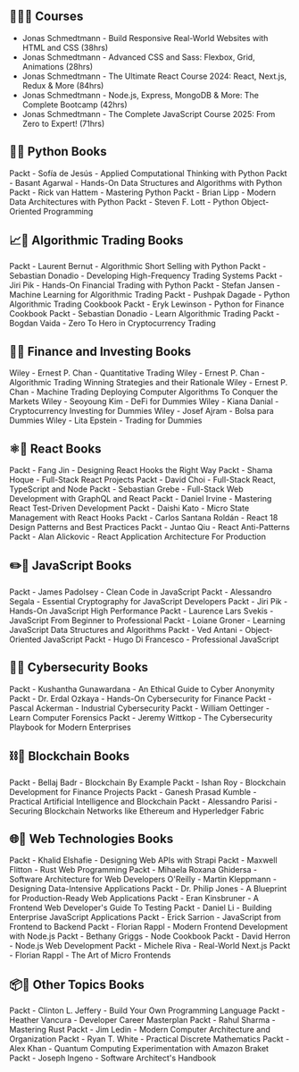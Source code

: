 ## 👨🏻‍🏫 Courses

- Jonas Schmedtmann - Build Responsive Real-World Websites with HTML and CSS (38hrs)
- Jonas Schmedtmann - Advanced CSS and Sass: Flexbox, Grid, Animations (28hrs)
- Jonas Schmedtmann - The Ultimate React Course 2024: React, Next.js, Redux & More (84hrs)
- Jonas Schmedtmann - Node.js, Express, MongoDB & More: The Complete Bootcamp (42hrs)
- Jonas Schmedtmann - The Complete JavaScript Course 2025: From Zero to Expert! (71hrs)

## 🐍📕 Python Books

Packt - Sofía de Jesús - Applied Computational Thinking with Python
Packt - Basant Agarwal - Hands-On Data Structures and Algorithms with Python
Packt - Rick van Hattem - Mastering Python
Packt - Brian Lipp - Modern Data Architectures with Python
Packt - Steven F. Lott - Python Object-Oriented Programming

## 📈📕 Algorithmic Trading Books

Packt - Laurent Bernut - Algorithmic Short Selling with Python
Packt - Sebastian Donadio - Developing High-Frequency Trading Systems
Packt - Jiri Pik - Hands-On Financial Trading with Python
Packt - Stefan Jansen - Machine Learning for Algorithmic Trading
Packt - Pushpak Dagade - Python Algorithmic Trading Cookbook
Packt - Eryk Lewinson - Python for Finance Cookbook
Packt - Sebastian Donadio - Learn Algorithmic Trading
Packt - Bogdan Vaida - Zero To Hero in Cryptocurrency Trading

## 🤑📕 Finance and Investing Books

Wiley - Ernest P. Chan - Quantitative Trading
Wiley - Ernest P. Chan - Algorithmic Trading Winning Strategies and their Rationale
Wiley - Ernest P. Chan - Machine Trading Deploying Computer Algorithms To Conquer the Markets
Wiley - Seoyoung Kim - DeFi for Dummies
Wiley - Kiana Danial - Cryptocurrency Investing for Dummies
Wiley - Josef Ajram - Bolsa para Dummies
Wiley - Lita Epstein - Trading for Dummies

## ⚛️📕 React Books

Packt - Fang Jin - Designing React Hooks the Right Way
Packt - Shama Hoque - Full-Stack React Projects
Packt - David Choi - Full-Stack React, TypeScript and Node
Packt - Sebastian Grebe - Full-Stack Web Development with GraphQL and React
Packt - Daniel Irvine - Mastering React Test-Driven Development
Packt - Daishi Kato - Micro State Management with React Hooks
Packt - Carlos Santana Roldán - React 18 Design Patterns and Best Practices
Packt - Juntao Qiu - React Anti-Patterns
Packt - Alan Alickovic - React Application Architecture For Production

## ✏️📕 JavaScript Books

Packt - James Padolsey - Clean Code in JavaScript
Packt - Alessandro Segala - Essential Cryptography for JavaScript Developers
Packt - Jiri Pik - Hands-On JavaScript High Performance
Packt - Laurence Lars Svekis - JavaScript From Beginner to Professional
Packt - Loiane Groner - Learning JavaScript Data Structures and Algorithms
Packt - Ved Antani - Object-Oriented JavaScript
Packt - Hugo Di Francesco - Professional JavaScript

## 👮📕 Cybersecurity Books

Packt - Kushantha Gunawardana - An Ethical Guide to Cyber Anonymity
Packt - Dr. Erdal Ozkaya - Hands-On Cybersecurity for Finance
Packt - Pascal Ackerman - Industrial Cybersecurity
Packt - William Oettinger - Learn Computer Forensics
Packt - Jeremy Wittkop - The Cybersecurity Playbook for Modern Enterprises

## ⛓️📕 Blockchain Books

Packt - Bellaj Badr - Blockchain By Example
Packt - Ishan Roy - Blockchain Development for Finance Projects
Packt - Ganesh Prasad Kumble - Practical Artificial Intelligence and Blockchain
Packt - Alessandro Parisi - Securing Blockchain Networks like Ethereum and Hyperledger Fabric

## 🌐📕 Web Technologies Books

Packt - Khalid Elshafie - Designing Web APIs with Strapi
Packt - Maxwell Flitton - Rust Web Programming
Packt - Mihaela Roxana Ghidersa - Software Architecture for Web Developers
O'Reilly - Martin Kleppmann - Designing Data-Intensive Applications
Packt - Dr. Philip Jones - A Blueprint for Production-Ready Web Applications
Packt - Eran Kinsbruner - A Frontend Web Developer's Guide To Testing
Packt - Daniel Li - Building Enterprise JavaScript Applications
Packt - Erick Sarrion - JavaScript from Frontend to Backend
Packt - Florian Rappl - Modern Frontend Development with Node.js
Packt - Bethany Griggs - Node Cookbook
Packt - David Herron - Node.js Web Development
Packt - Michele Riva - Real-World Next.js
Packt - Florian Rappl - The Art of Micro Frontends

## 📦📕 Other Topics Books

Packt - Clinton L. Jeffery - Build Your Own Programming Language
Packt - Heather Vancura - Developer Career Masterplan
Packt - Rahul Sharma - Mastering Rust
Packt - Jim Ledin - Modern Computer Architecture and Organization
Packt - Ryan T. White - Practical Discrete Mathematics
Packt - Alex Khan - Quantum Computing Experimentation with Amazon Braket
Packt - Joseph Ingeno - Software Architect's Handbook
